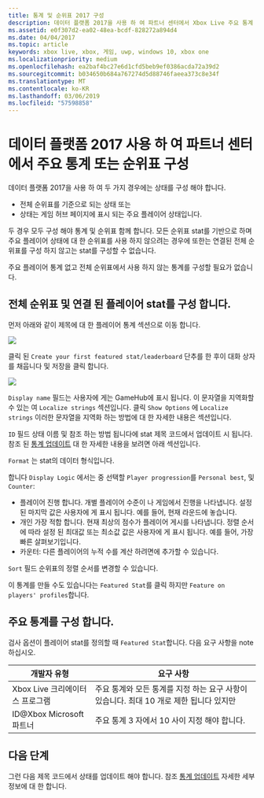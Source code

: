 ```yaml
---
title: 통계 및 순위표 2017 구성
description: 데이터 플랫폼 2017을 사용 하 여 파트너 센터에서 Xbox Live 주요 통계 및 순위표를 구성 하는 방법에 알아봅니다.
ms.assetid: e0f307d2-ea02-48ea-bcdf-828272a894d4
ms.date: 04/04/2017
ms.topic: article
keywords: xbox live, xbox, 게임, uwp, windows 10, xbox one
ms.localizationpriority: medium
ms.openlocfilehash: ea2baf4bc27e6d1cfd5beb9ef0386acda72a39d2
ms.sourcegitcommit: b034650b684a767274d5d88746faeea373c8e34f
ms.translationtype: MT
ms.contentlocale: ko-KR
ms.lasthandoff: 03/06/2019
ms.locfileid: "57598858"
---
```

# <a name="configuring-featured-stats-or-leaderboards-in-partner-center-with-data-platform-2017"></a>데이터 플랫폼 2017 사용 하 여 파트너 센터에서 주요 통계 또는 순위표 구성

데이터 플랫폼 2017을 사용 하 여 두 가지 경우에는 상태를 구성 해야 합니다.

* 전체 순위표를 기준으로 되는 상태 또는
* 상태는 게임 허브 페이지에 표시 되는 주요 플레이어 상태입니다.

두 경우 모두 구성 해야 통계 및 순위표 함께 합니다. 모든 순위표 stat를 기반으로 하며 주요 플레이어 상태에 대 한 순위표를 사용 하지 않으려는 경우에 또한는 연결된 전체 순위표를 구성 하지 않고는 stat를 구성할 수 없습니다.

주요 플레이어 통계 없고 전체 순위표에서 사용 하지 않는 통계를 구성할 필요가 없습니다.

## <a name="configure-a-global-leaderboard-and-an-associated-player-stat"></a>전체 순위표 및 연결 된 플레이어 stat를 구성 합니다.

먼저 아래와 같이 제목에 대 한 플레이어 통계 섹션으로 이동 합니다.

![](../images/omega/dev_center_player_stats_creators.png)

클릭 된 `Create your first featured stat/leaderboard` 단추를 한 후이 대화 상자를 채웁니다 및 저장을 클릭 합니다.

![](../images/omega/dev_center_player_stats_creators_leaderboard.png)

`Display name` 필드는 사용자에 게는 GameHub에 표시 됩니다.  이 문자열을 지역화할 수 있는 여 `Localize strings` 섹션입니다.  클릭 `Show Options` 에 `Localize strings` 이러한 문자열을 지역화 하는 방법에 대 한 자세한 내용은 섹션입니다.

`ID` 필드 상태 이름 및 참조 하는 방법 됩니다에 stat 제목 코드에서 업데이트 시 됩니다.   참조 된 [통계 업데이트](player-stats-updating.md) 대 한 자세한 내용을 보려면 아래 섹션입니다.

`Format` 는 stat의 데이터 형식입니다.

합니다 `Display Logic` 에서는 중 선택할 `Player progression`를 `Personal best`, 및 `Counter`:
- 플레이어 진행 합니다. 개별 플레이어 수준이 나 게임에서 진행을 나타냅니다.  설정 된 마지막 값은 사용자에 게 표시 됩니다.  예를 들어, 현재 라운드에 놓습니다.
- 개인 가장 적합 합니다. 현재 최상의 점수가 플레이어 게시를 나타냅니다. 정렬 순서에 따라 설정 된 최대값 또는 최소값 값은 사용자에 게 표시 됩니다.  예를 들어, 가장 빠른 살펴보기입니다.
- 카운터: 다른 플레이어의 누적 수를 계산 하려면에 추가할 수 있습니다.  

`Sort` 필드 순위표의 정렬 순서를 변경할 수 있습니다.

이 통계를 만들 수도 있습니다는 `Featured Stat`를 클릭 하지만 `Feature on players' profiles`합니다.  

## <a name="configure-featured-stats"></a>주요 통계를 구성 합니다.

검사 옵션이 플레이어 stat를 정의할 때 `Featured Stat`합니다.  다음 요구 사항을 note 하십시오.

| 개발자 유형 | 요구 사항 |
|----------------|-------------|
| Xbox Live 크리에이터스 프로그램 | 주요 통계와 모든 통계를 지정 하는 요구 사항이 있습니다.  최대 10 개로 제한 됩니다 있지만 |
| ID@Xbox Microsoft 파트너 | 주요 통계 3 자에서 10 사이 지정 해야 합니다. |

## <a name="next-steps"></a>다음 단계

그런 다음 제목 코드에서 상태를 업데이트 해야 합니다.  참조 [통계 업데이트](player-stats-updating.md) 자세한 세부 정보에 대 한 합니다.